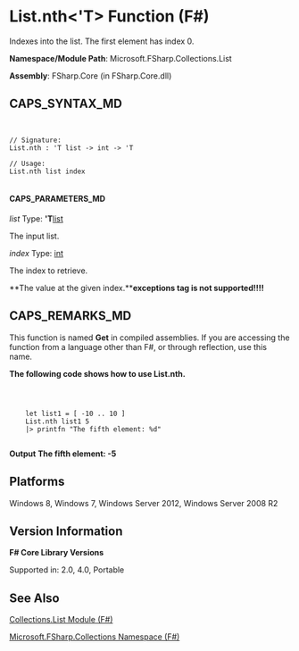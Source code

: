 # List.nth<'T> Function (F#)

Indexes into the list. The first element has index 0.

**Namespace/Module Path**: Microsoft.FSharp.Collections.List

**Assembly**: FSharp.Core (in FSharp.Core.dll)


## CAPS_SYNTAX_MD



```


// Signature:
List.nth : 'T list -> int -> 'T

// Usage:
List.nth list index


```



#### CAPS_PARAMETERS_MD
*list*
Type: **'T**[list](http://msdn.microsoft.com/en-us/library/c627b668-477b-4409-91ed-06d7f1b3e4a7)


The input list.


*index*
Type: [int](http://msdn.microsoft.com/en-us/library/025d5455-3622-4ea5-9573-3ecbd4ee1375)


The index to retrieve.



**The value at the given index.****exceptions tag is not supported!!!!**

## CAPS_REMARKS_MD
This function is named **Get** in compiled assemblies. If you are accessing the function from a language other than F#, or through reflection, use this name.

**The following code shows how to use List.nth.**


```



    let list1 = [ -10 .. 10 ]
    List.nth list1 5
    |> printfn "The fifth element: %d"


```



**Output**
**The fifth element: -5**
## Platforms
Windows 8, Windows 7, Windows Server 2012, Windows Server 2008 R2


## Version Information
**F# Core Library Versions**

Supported in: 2.0, 4.0, Portable




## See Also
[Collections.List Module &#40;F&#35;&#41;](Collections.List+Module+%28F%23%29.md)

[Microsoft.FSharp.Collections Namespace &#40;F&#35;&#41;](Microsoft.FSharp.Collections+Namespace+%28F%23%29.md)


